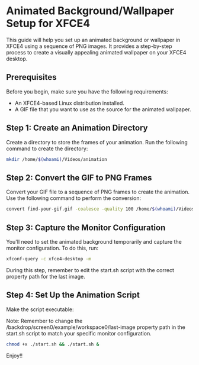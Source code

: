 # Animated Background/Wallpaper Setup for XFCE4

This guide will help you set up an animated background or wallpaper in XFCE4 using a sequence of PNG images. It provides a step-by-step process to create a visually appealing animated wallpaper on your XFCE4 desktop.

## Prerequisites

Before you begin, make sure you have the following requirements:

- An XFCE4-based Linux distribution installed.
- A GIF file that you want to use as the source for the animated wallpaper.

## Step 1: Create an Animation Directory

Create a directory to store the frames of your animation. Run the following command to create the directory:

```bash
mkdir /home/$(whoami)/Videos/animation
```

## Step 2: Convert the GIF to PNG Frames

Convert your GIF file to a sequence of PNG frames to create the animation. Use the following command to perform the conversion:

```bash
convert find-your-gif.gif -coalesce -quality 100 /home/$(whoami)/Videos/animation/frame%04d.png
```

## Step 3: Capture the Monitor Configuration

You'll need to set the animated background temporarily and capture the monitor configuration. To do this, run:

```bash
xfconf-query -c xfce4-desktop -m
```
During this step, remember to edit the start.sh script with the correct property path for the last image.

## Step 4: Set Up the Animation Script

Make the script executable:

Note: Remember to change the /backdrop/screen0/example/workspace0/last-image property path in the start.sh script to match your specific monitor configuration.

```bash
chmod +x ./start.sh && ./start.sh &
```

Enjoy!!
